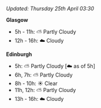 *Updated: Thursday 25th April 03:30*

**Glasgow**

* 5h - 11h: :partly_sunny: Partly Cloudy
* 12h - 16h: :cloud: Cloudy

**Edinburgh**

* 5h: :partly_sunny: Partly Cloudy [:cloud: as of 5h]
* 6h, 7h: :partly_sunny: Partly Cloudy
* 8h - 10h: :sunny: Clear
* 11h, 12h: :partly_sunny: Partly Cloudy
* 13h - 16h: :cloud: Cloudy
